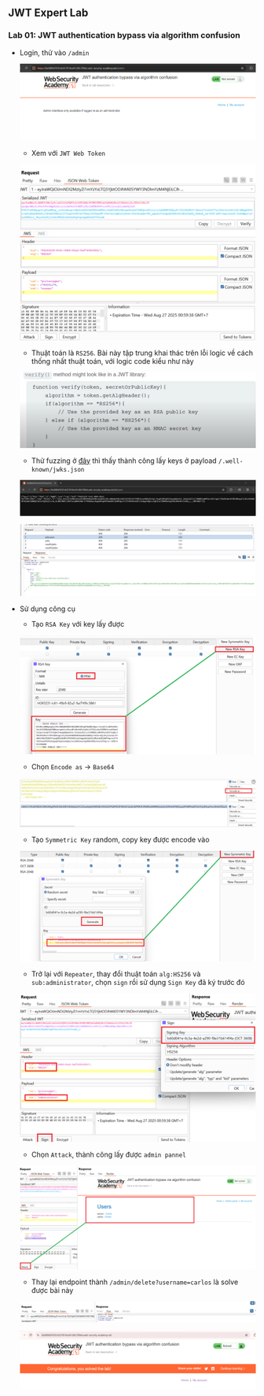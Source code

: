 ## JWT Expert Lab

### Lab 01: JWT authentication bypass via algorithm confusion

- Login, thử vào `/admin`

    ![alt text](/JWT/images/image.png)

    - Xem với `JWT Web Token`

    ![alt text](/JWT/images/image-1.png)

    - Thuật toán là `RS256`. Bài này tập trung khai thác trên lỗi logic về cách thống nhất thuật toán, với logic code kiểu như này

    ![alt text](/JWT/images/image-2.png)


    - Thử fuzzing ở [đây](/JWT/jwt_fuzzing.txt) thì thấy thành công lấy keys ở payload `/.well-known/jwks.json`

    ![alt text](/JWT/images/image-3.png)

    ![alt text](/JWT/images/image-4.png)

- Sử dụng công cụ 

    - Tạo `RSA Key` với key lấy được

    ![alt text](/JWT/images/image-5.png)

    - Chọn `Encode as` -> `Base64`

    ![alt text](/JWT/images/image-6.png)

    - Tạo `Symmetric Key` random, copy key được encode vào

    ![alt text](/JWT/images/image-7.png)

    - Trở lại với `Repeater`, thay đổi thuật toán `alg:HS256` và `sub:administrator`, chọn `sign` rồi sử dụng `Sign Key` đã ký trước đó

    ![alt text](/JWT/images/image-8.png)


    - Chọn `Attack`, thành công lấy được `admin pannel`

    ![alt text](/JWT/images/image-9.png)

    - Thay lại endpoint thành `/admin/delete?username=carlos` là solve được bài này

    ![alt text](/JWT/images/image-10.png)

    ![alt text](/JWT/images/image-11.png)